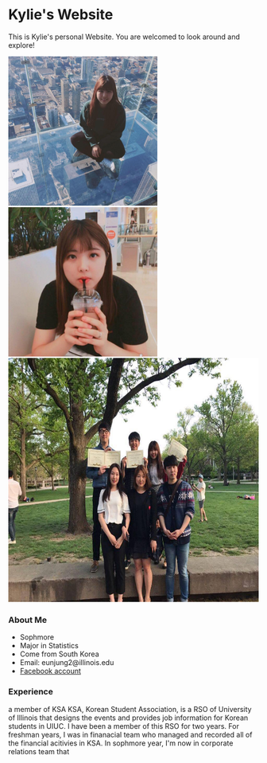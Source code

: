 <h1>Kylie's Website</h1>
<p1>This is Kylie's personal Website. You are welcomed to look around and explore!</p1>




<img src="pic3.jpg" width="300" height="300"> <img src="pic.jpg" width="300" height="300"><img src="pic2.jpg" width="590" height="490">
<h3>About Me</h3>
<ul>
  <li>Sophmore</li>
  <li>Major in Statistics</li>
  <li>Come from South Korea</li>
  <li>Email: eunjung2@illinois.edu</li>
  <li> <a href="https://www.facebook.com/kim.eunjung.9400">Facebook account</a></li>
</ul>


<h3>Experience</h3>

<p2>a member of KSA</p2>
<p1>KSA, Korean Student Association, is a RSO of University of Illinois that designs the events and provides job information for Korean students in UIUC. I have been a member of this RSO for two years. For freshman years, I was in finanacial team who managed and recorded all of the financial acitivies in KSA. In sophmore year, I'm now in corporate relations team that </p1>
